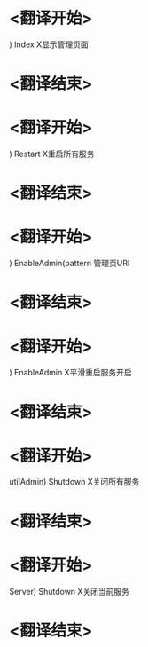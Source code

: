 
# <翻译开始>
) Index
X显示管理页面
# <翻译结束>

# <翻译开始>
) Restart
X重启所有服务
# <翻译结束>

# <翻译开始>
) EnableAdmin(pattern
管理页URI
# <翻译结束>

# <翻译开始>
) EnableAdmin
X平滑重启服务开启
# <翻译结束>

# <翻译开始>
utilAdmin) Shutdown
X关闭所有服务
# <翻译结束>

# <翻译开始>
Server) Shutdown
X关闭当前服务
# <翻译结束>
